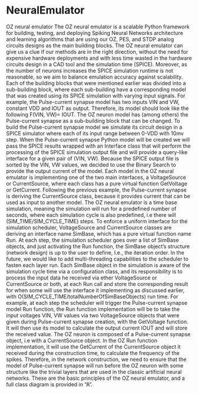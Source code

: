# NeuralEmulator
OZ neural emulator
The OZ neural emulator is a scalable Python framework for building, testing, and deploying Spiking Neural Networks architecture and learning algorithms that are using our OZ, PES, and STDP analog circuits designs as the main building blocks. 
The OZ neural emulator can give us a clue if our methods are in the right direction, without the need for expensive hardware deployments and with less time wasted in the hardware circuits design in a CAD tool and the simulation time (SPICE).
 Moreover, as the number of neurons increases the SPICE simulation runtime is not reasonable, so we aim to balance emulation accuracy against scalability.
Each of the building blocks that were mentioned earlier was divided into a sub-building block, where each sub-building have a corresponding model that was created using its SPICE simulation with varying input signals.
 For example, the Pulse-current synapse model has two inputs VIN and VW, constant VDD and IOUT as output.
Therefore, its model should look like the following F(VIN, VW)= IOUT.
The OZ neuron model has (among others) the Pulse-current synapse as a sub-building block that can be changed.
To build the Pulse-current synapse model we simulate its circuit design in a SPICE simulator where each of its input range between 0-VDD with 10mv step.
When the Pulse-current synapse Python model will be created we will pass the SPICE results wrapped with an Interface class that will perform the processing of the SPICE simulation output file and will provide a query-like interface for a given pair of (VIN, VW).
Because the SPICE output file is sorted by the VIN, VW values, we decided to use the Binary Search to provide the output current of the model.
Each model in the OZ neural emulator is implementing one of the two main interfaces, a VoltageSource or CurrentSource, where each class has a pure virtual function GetVoltage or GetCurrent.
Following the previous example, the Pulse-current synapse is deriving the CurrentSource class, because it provides current that can be used as input to another model.
The OZ neural emulator is a time base simulation, meaning the simulation will run for a predefined number of seconds, where each simulation cycle is also predefined, i.e there will (SIM_TIME/SIM_CYCLE_TIME) steps.
To enforce a uniform interface for the simulation scheduler, VoltageSource and CurrentSource classes are deriving an interface name SimBase, which has a pure virtual function name Run.
At each step, the simulation scheduler goes over a list of SimBase objects, and just activating the Run function, the SimBase object’s structure (network design) is up to the user to define, I.e., the iteration order. In the future, we would like to add multi-threading capabilities to the scheduler to fasten each layer run.
Each SimBase object in the simulation is aware of the simulation cycle time via a configuration class, and its responsibility is to process the input data he received via ether VoltageSource or CurrentSource or both, at each Run call and store the corresponding result for when some will use the interface it implementing as discussed earlier, with O(SIM_CYCLE_TIME/totalNumberOfSimBaseObjects) run time.
For example, at each step the scheduler will trigger the Pulse-current synapse model Run function, the Run function implementation will be to take the input voltages VIN, VW values via two VoltageSource objects that were given during Pulse-current synapse creation, with the GetVoltage function. It will then use its model to calculate the output current IOUT and will store the received value.
 The OZ neuron is composed of a Pulse-current synapse object, i.e with a CurrentSource object. In the OZ Run function implementation, it will use the GetCurrent of the CurrentSource object it received during the construction time, to calculate the frequency of the spikes. Therefore, in the network construction, we need to ensure that the model of Pulse-current synapse will run before the OZ neuron with some structure like the trivial layers that are used in the classic artificial neural networks. These are the basic principles of the OZ neural emulator, 
and a full class diagram is provided in “A”.


